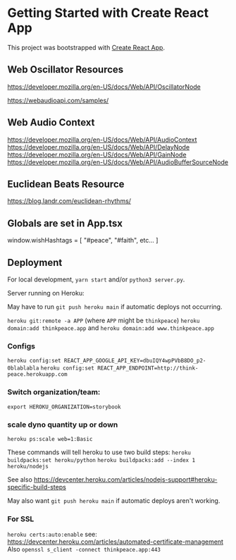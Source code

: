 # Getting Started with Create React App

This project was bootstrapped with [Create React App](https://github.com/facebook/create-react-app).

## Web Oscillator Resources

https://developer.mozilla.org/en-US/docs/Web/API/OscillatorNode

https://webaudioapi.com/samples/

## Web Audio Context

https://developer.mozilla.org/en-US/docs/Web/API/AudioContext
https://developer.mozilla.org/en-US/docs/Web/API/DelayNode
https://developer.mozilla.org/en-US/docs/Web/API/GainNode
https://developer.mozilla.org/en-US/docs/Web/API/AudioBufferSourceNode

## Euclidean Beats Resource

https://blog.landr.com/euclidean-rhythms/

## Globals are set in App.tsx

window.wishHashtags = [
  "#peace",
  "#faith",
  etc...
]

## Deployment

For local development, `yarn start` and/or `python3 server.py`.

Server running on Heroku:

May have to run `git push heroku main` if automatic deploys not occurring.

`heroku git:remote -a APP` (where `APP` might be `thinkpeace`)
`heroku domain:add thinkpeace.app` and `heroku domain:add www.thinkpeace.app`

### Configs

`heroku config:set REACT_APP_GOOGLE_API_KEY=dbuIQY4wpPVbB8DO_p2-0blablabla`
`heroku config:set REACT_APP_ENDPOINT=http://think-peace.herokuapp.com`

### Switch organization/team:
`export HEROKU_ORGANIZATION=storybook`

### scale dyno quantity up or down
`heroku ps:scale web=1:Basic`

These commands will tell heroku to use two build steps:
`heroku buildpacks:set heroku/python`
`heroku buildpacks:add --index 1 heroku/nodejs`

See also https://devcenter.heroku.com/articles/nodejs-support#heroku-specific-build-steps

May also want `git push heroku main` if automatic deploys aren't working.

### For SSL

`heroku certs:auto:enable`
see: https://devcenter.heroku.com/articles/automated-certificate-management
Also `openssl s_client -connect thinkpeace.app:443`
